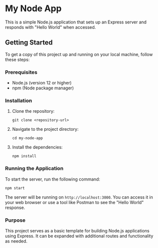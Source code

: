 # My Node App

This is a simple Node.js application that sets up an Express server and responds with "Hello World" when accessed.

## Getting Started

To get a copy of this project up and running on your local machine, follow these steps:

### Prerequisites

- Node.js (version 12 or higher)
- npm (Node package manager)

### Installation

1. Clone the repository:
   ```
   git clone <repository-url>
   ```

2. Navigate to the project directory:
   ```
   cd my-node-app
   ```

3. Install the dependencies:
   ```
   npm install
   ```

### Running the Application

To start the server, run the following command:
```
npm start
```

The server will be running on `http://localhost:3000`. You can access it in your web browser or use a tool like Postman to see the "Hello World" response.

### Purpose

This project serves as a basic template for building Node.js applications using Express. It can be expanded with additional routes and functionality as needed.
